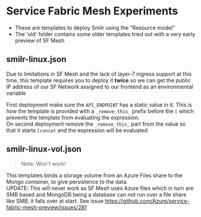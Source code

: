 # Service Fabric Mesh Experiments

- These are templates to deploy Smilr using the "Resource model"
- The 'old' folder contains some older templates tried out with a very early preview of SF Mesh

## smilr-linux.json
Due to limitations in SF Mesh and the lack of layer-7 ingress support at this time, this template requires you to deploy it **twice** so we can get the public IP address of our SF Network assigned to our frontend as an environmental variable 

First deployment make sure the `API_ENDPOINT` has a static value in it. This is how the template is provided with a `_remove_this_` prefix before the `[` which prevents the template from evaluating the expression.  
On second deployment remove the `_remove_this_` part from the value so that it starts `[concat` and the expression will be evaluated 

## smilr-linux-vol.json
> Note: Won't work!

This templates binds a storage volume from an Azure Files share to the Mongo container, to give persistence to the data.  
UPDATE: This will never work as SF Mesh uses Azure files which in turn are SMB based and MongoDB being a database can not run over a file share like SMB, it falls over at start. See issue https://github.com/Azure/service-fabric-mesh-preview/issues/281 